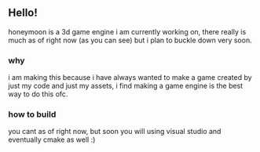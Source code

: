 ## Hello!

honeymoon is a 3d game engine i am currently working on, there really is much as of right now (as you can see) but i plan to buckle down very soon.

### why

i am making this because i have always wanted to make a game created by just my code and just my assets, i find making a game engine is the best way to do this ofc.

### how to build

you cant as of right now, but soon you will using visual studio and eventually cmake as well :)
